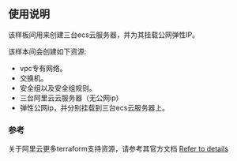 ## 使用说明

该样板间用来创建三台ecs云服务器，并为其挂载公网弹性IP。

该样本间会创建如下资源:
- vpc专有网络。
- 交换机。
- 安全组以及安全组规则。
- 三台阿里云云服务器（无公网ip）
- 弹性公网ip，并分别挂载到三台ecs云服务器上。

### 参考
关于阿里云更多terraform支持资源，请参考其官方文档 [Refer to details](https://github.com/aliyun/terraform-provider-alicloud)
